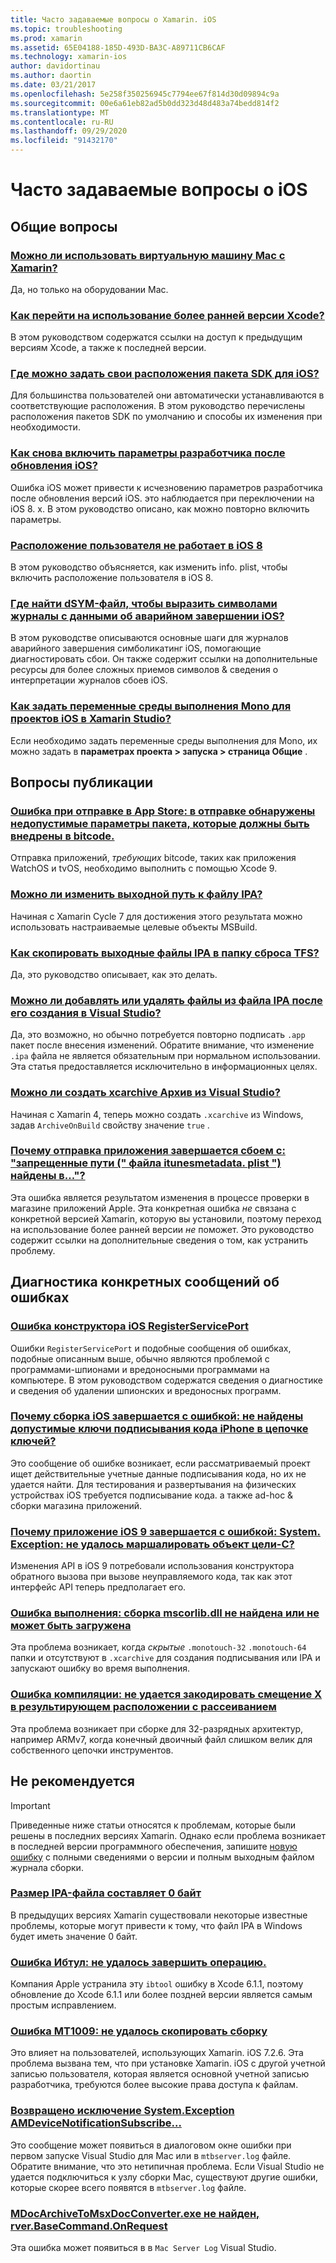 ```yaml
---
title: Часто задаваемые вопросы о Xamarin. iOS
ms.topic: troubleshooting
ms.prod: xamarin
ms.assetid: 65E04188-185D-493D-BA3C-A89711CB6CAF
ms.technology: xamarin-ios
author: davidortinau
ms.author: daortin
ms.date: 03/21/2017
ms.openlocfilehash: 5e258f350256945c7794ee67f814d30d09894c9a
ms.sourcegitcommit: 00e6a61eb82ad5b0dd323d48d483a74bedd814f2
ms.translationtype: MT
ms.contentlocale: ru-RU
ms.lasthandoff: 09/29/2020
ms.locfileid: "91432170"
---
```

# <a name="ios-frequently-asked-questions"></a>Часто задаваемые вопросы о iOS

## <a name="general-questions"></a>Общие вопросы

### <a name="can-i-use-a-mac-vm-with-xamarin"></a>[Можно ли использовать виртуальную машину Mac с Xamarin?](mac-vm.md)
Да, но только на оборудовании Mac.

### <a name="how-can-i-downgrade-xcode"></a>[Как перейти на использование более ранней версии Xcode?](./previous-xcode.md)
В этом руководством содержатся ссылки на доступ к предыдущим версиям Xcode, а также к последней версии.

### <a name="where-can-i-set-my-ios-sdk-locations"></a>[Где можно задать свои расположения пакета SDK для iOS?](ios-sdk.md)
Для большинства пользователей они автоматически устанавливаются в соответствующие расположения. В этом руководство перечислены расположения пакетов SDK по умолчанию и способы их изменения при необходимости.

### <a name="how-can-i-reenable-developer-options-after-updating-ios"></a>[Как снова включить параметры разработчика после обновления iOS?](update-developer-options.md)
Ошибка iOS может привести к исчезновению параметров разработчика после обновления версий iOS. это наблюдается при переключении на iOS 8. x. В этом руководство описано, как можно повторно включить параметры.

### <a name="user-location-not-working-in-ios-8"></a>[Расположение пользователя не работает в iOS 8](ios8-user-location.md)
В этом руководство объясняется, как изменить info. plist, чтобы включить расположение пользователя в iOS 8.

### <a name="where-can-i-find-the-dsym-file-to-symbolicate-ios-crash-logs"></a>[Где найти dSYM-файл, чтобы выразить символами журналы с данными об аварийном завершении iOS?](symbolicate-ios-crash.md)
В этом руководстве описываются основные шаги для журналов аварийного завершения симболикатинг iOS, помогающие диагностировать сбои. Он также содержит ссылки на дополнительные ресурсы для более сложных приемов символов & сведения о интерпретации журналов сбоев iOS.

### <a name="how-do-i-set-mono-runtime-environment-variables-for-ios-projects-in-xamarin-studio"></a>[Как задать переменные среды выполнения Mono для проектов iOS в Xamarin Studio?](xs-mono-runtime.md)
Если необходимо задать переменные среды выполнения для Mono, их можно задать в **параметрах проекта > запуска > страница Общие** .

## <a name="publishing-questions"></a>Вопросы публикации

### <a name="error-when-submitting-to-app-store-invalid-bundle---options-not-allowed-to-be-embedded-in-bitcode-are-detected-in-the-submission"></a>[Ошибка при отправке в App Store: в отправке обнаружены недопустимые параметры пакета, которые должны быть внедрены в bitcode.](invalid-bundle-bitcode.md)

Отправка приложений, _требующих_ bitcode, таких как приложения WatchOS и tvOS, необходимо выполнить с помощью Xcode 9.

### <a name="can-i-change-the-output-path-of-the-ipa-file"></a>[Можно ли изменить выходной путь к файлу IPA?](ipa-output-path.md)
Начиная с Xamarin Cycle 7 для достижения этого результата можно использовать настраиваемые целевые объекты MSBuild.

### <a name="how-can-i-copy-ipa-output-files-to-the-tfs-drop-folder"></a>[Как скопировать выходные файлы IPA в папку сброса TFS?](ipa-tfs.md)
Да, это руководство описывает, как это делать.

### <a name="can-i-add-files-to-or-remove-files-from-an-ipa-file-after-building-it-in-visual-studio"></a>[Можно ли добавлять или удалять файлы из файла IPA после его создания в Visual Studio?](modify-ipa.md)
Да, это возможно, но обычно потребуется повторно подписать `.app` пакет после внесения изменений. Обратите внимание, что изменение `.ipa` файла не является обязательным при нормальном использовании. Эта статья предоставляется исключительно в информационных целях.

### <a name="is-it-possible-to-create-a-xcarchive-archive-from-visual-studio"></a>[Можно ли создать xcarchive Архив из Visual Studio?](create-xcarchive.md)
Начиная с Xamarin 4, теперь можно создать `.xcarchive` из Windows, задав `ArchiveOnBuild` свойству значение `true` .

### <a name="why-does-my-app-submission-fail-with-disallowed-paths--itunesmetadataplist--found-at--"></a>[Почему отправка приложения завершается сбоем с: "запрещенные пути (" файла itunesmetadata. plist ") найдены в..."?](itunesmetadata-disallowed-paths.md)
Эта ошибка является результатом изменения в процессе проверки в магазине приложений Apple. Эта конкретная ошибка _не_ связана с конкретной версией Xamarin, которую вы установили, поэтому переход на использование более ранней версии _не_ поможет. Это руководство содержит ссылки на дополнительные сведения о том, как устранить проблему.

## <a name="diagnosing-specific-error-messages"></a>Диагностика конкретных сообщений об ошибках

### <a name="ios-designer-error-with-registerserviceport"></a>[Ошибка конструктора iOS RegisterServicePort](error-registerserviceport.md)
Ошибки `RegisterServicePort` и подобные сообщения об ошибках, подобные описанным выше, обычно являются проблемой с программами-шпионами и вредоносными программами на компьютере. В этом руководством содержатся сведения о диагностике и сведения об удалении шпионских и вредоносных программ.

### <a name="why-does-my-ios-build-fail-with-no-valid-iphone-code-signing-keys-found-in-keychain"></a>[Почему сборка iOS завершается с ошибкой: не найдены допустимые ключи подписывания кода iPhone в цепочке ключей?](no-codesigning-keys.md)
Это сообщение об ошибке возникает, если рассматриваемый проект ищет действительные учетные данные подписывания кода, но их не удается найти. Для тестирования и развертывания на физических устройствах iOS требуется подписывание кода. а также ad-hoc & сборки магазина приложений.

### <a name="why-does-my-ios-9-app-fail-with-systemexception-failed-to-marshal-the-objective-c-object"></a>[Почему приложение iOS 9 завершается с ошибкой: System. Exception: не удалось маршалировать объект цели-C?](exception-marshal-obj-c.md)
Изменения API в iOS 9 потребовали использования конструктора обратного вызова при вызове неуправляемого кода, так как этот интерфейс API теперь предполагает его.

### <a name="runtime-error-the-assembly-mscorlibdll-was-not-found-or-could-not-be-loaded"></a>[Ошибка выполнения: сборка mscorlib.dll не найдена или не может быть загружена](error-mscorlib-not-found.md)
Эта проблема возникает, когда *скрытые* `.monotouch-32` `.monotouch-64` папки и отсутствуют в `.xcarchive` для создания подписывания или IPA и запускают ошибку во время выполнения.

### <a name="compile-error-can-not-encode-offset-x-in-resulting-scattered-relocation"></a>[Ошибка компиляции: не удается закодировать смещение X в результирующем расположении с рассеиванием](error-encode-offset-scattered-relocation.md)
Эта проблема возникает при сборке для 32-разрядных архитектур, например ARMv7, когда конечный двоичный файл слишком велик для собственного цепочки инструментов.

## <a name="deprecated"></a>Не рекомендуется

> [!IMPORTANT]
> Приведенные ниже статьи относятся к проблемам, которые были решены в последних версиях Xamarin. Однако если проблема возникает в последней версии программного обеспечения, запишите [новую ошибку](~/cross-platform/troubleshooting/questions/howto-file-bug.md) с полными сведениями о версии и полным выходным файлом журнала сборки.

### <a name="ipa-file-is-0-bytes"></a>[Размер IPA-файла составляет 0 байт](ipa-zero-bytes.md)
В предыдущих версиях Xamarin существовали некоторые известные проблемы, которые могут привести к тому, что файл IPA в Windows будет иметь значение 0 байт.

### <a name="ibtool-error-the-operation-couldnt-be-completed"></a>[Ошибка Ибтул: не удалось завершить операцию.](error-ibtool.md)
Компания Apple устранила эту `ibtool` ошибку в Xcode 6.1.1, поэтому обновление до Xcode 6.1.1 или более поздней версии является самым простым исправлением.

### <a name="error-mt1009-could-not-copy-the-assembly"></a>[Ошибка MT1009: не удалось скопировать сборку](error-mt1009.md)
Это влияет на пользователей, использующих Xamarin. iOS 7.2.6. Эта проблема вызвана тем, что при установке Xamarin. iOS с другой учетной записью пользователя, которая является основной учетной записью разработчика, требуются более высокие права доступа к файлам.

### <a name="systemexception-amdevicenotificationsubscribe-returned-"></a>[Возвращено исключение System.Exception AMDeviceNotificationSubscribe…](exception-amddevicenotificationsubscribe.md)
Это сообщение может появиться в диалоговом окне ошибки при первом запуске Visual Studio для Mac или в `mtbserver.log` файле. Обратите внимание, что это нетипичная проблема. Если Visual Studio не удается подключиться к узлу сборки Mac, существуют другие ошибки, которые скорее всего появятся в `mtbserver.log` файле.

### <a name="mdocarchivetomsxdocconverterexe-not-found-rverbasecommandonrequest"></a>[MDocArchiveToMsxDocConverter.exe не найден, rver.BaseCommand.OnRequest](mdocarchivetomsxdocconverter-not-found.md)
Эта ошибка может появиться в в `Mac Server Log` Visual Studio.